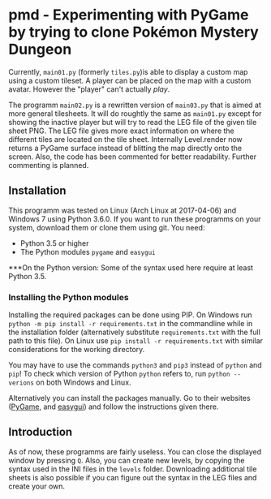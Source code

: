 # pmd - Experimenting with PyGame by trying to clone Pokémon Mystery Dungeon

Currently, `main01.py` (formerly `tiles.py`)is able to display a custom map
using a custom tileset. A player can be placed on the map with a custom avatar.
However the "player" can't actually _play_.

The programm `main02.py` is a rewritten version of `main03.py` that is aimed
at more general tilesheets. It will do roughtly the same as `main01.py`
except for showing the inactive player but will try to read the LEG file of
the given tile sheet PNG. The LEG file gives more exact information on where
the different tiles are located on the tile sheet. Internally Level.render
now returns a PyGame surface instead of blitting the map directly onto the
screen. Also, the code has been commented for better readability. Further
commenting is planned.

## Installation

This programm was tested on Linux (Arch Linux at 2017-04-06) and Windows 7
using Python 3.6.0. If you want to run these programms on your system, 
download them or clone them using git. You need:

* Python 3.5 or higher
* The Python modules `pygame` and `easygui`

***On the Python version: Some of the syntax used here require at least Python
3.5.

### Installing the Python modules

Installing the required packages can be done using PIP. On Windows run
`python -m pip install -r requirements.txt` in the commandline while in the
installation folder (alternatively substitute `requirements.txt` with the full
path to this file). On Linux use `pip install -r requirements.txt` with
similar considerations for the working directory.

You may have to use the commands `python3` and `pip3` instead of `python` and
`pip`! To check which version of Python `python` refers to, run
`python --verions` on both Windows and Linux.

Alternatively you can install the packages manually. Go to their websites
([PyGame](http://www.pygame.org/news), and
[easygui](http://easygui.sourceforge.net/))
and follow the instructions given there.

## Introduction

As of now, these programms are fairly useless. You can close the displayed
window by pressing `Q`. Also, you can create new levels, by copying the syntax
used in the INI files in the `levels` folder. Downloading additional tile
sheets is also possible if you can figure out the syntax in the LEG files and
create your own.
